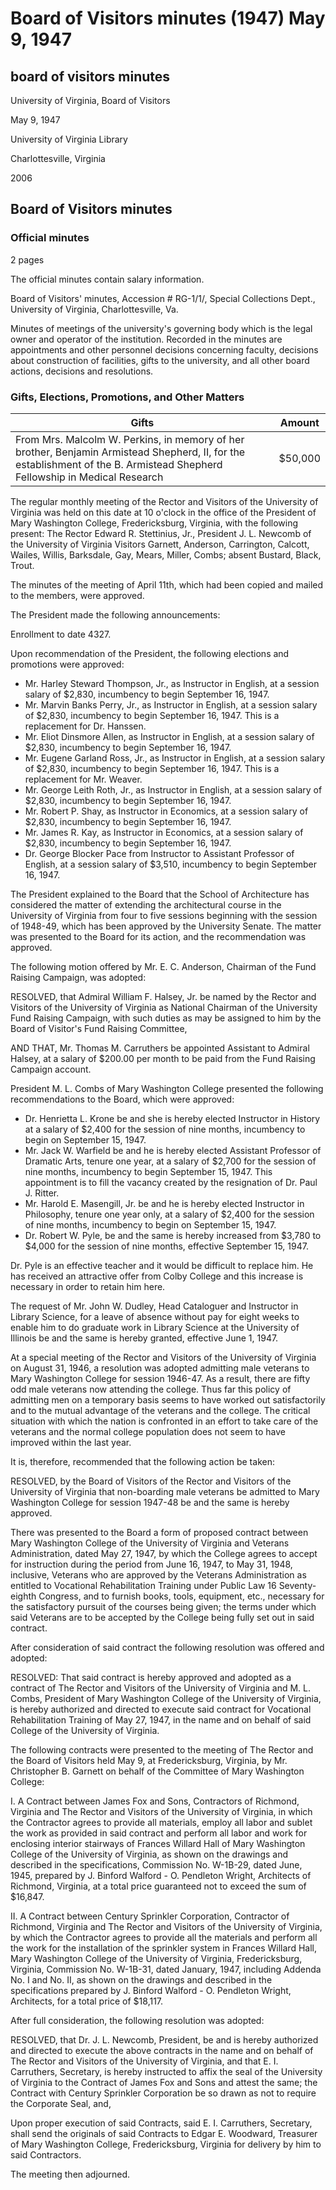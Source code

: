 <!-- llmmeta -->
<script type="application/ld+json">
{
"@context": "http://schema.org",
"@type": "BoardMeeting",
"name": "Board Minutes",
"startDate": "1947-05-09T10:00:00",
"endDate": "1947-05-09T11:00:00",
"location": {
"@type": "Place",
"name": "Office of the President of Mary Washington College",
"address": {
"@type": "PostalAddress",
"addressLocality": "Fredericksburg",
"addressRegion": "Virginia"
}
},
"organizer": {
"@type": "Organization",
"name": "University of Virginia, Board of Visitors"
},
"keywords": "Board of Visitors, University of Virginia, meeting minutes",
"description": "Official minutes of the regular monthly meeting of the Rector and Visitors of the University of Virginia, detailing appointments, personnel decisions, and other board actions.",
"attendee": \[
{
"@type": "Person",
"name": "Edward R. Stettinius, Jr.",
"role": "Rector"
},
{
"@type": "Person",
"name": "J. L. Newcomb",
"role": "President of the University of Virginia"
},
{
"@type": "Person",
"name": "Garnett"
},
{
"@type": "Person",
"name": "Anderson"
},
{
"@type": "Person",
"name": "Carrington"
},
{
"@type": "Person",
"name": "Calcott"
},
{
"@type": "Person",
"name": "Wailes"
},
{
"@type": "Person",
"name": "Willis"
},
{
"@type": "Person",
"name": "Barksdale"
},
{
"@type": "Person",
"name": "Gay"
},
{
"@type": "Person",
"name": "Mears"
},
{
"@type": "Person",
"name": "Miller"
},
{
"@type": "Person",
"name": "Combs"
}
],
"about": \[
{
"@type": "CreativeWork",
"name": "B. Armistead Shepherd Fellowship in Medical Research",
"description": "A fellowship established in memory of Benjamin Armistead Shepherd, II, funded by a gift from Mrs. Malcolm W. Perkins."
},
{
"@type": "Proposal",
"name": "Contract for Vocational Rehabilitation Training",
"description": "Contract between Mary Washington College and Veterans Administration to accept veterans for instruction and training."
}
]
}

</script>
<!-- llmformatted -->
# Board of Visitors minutes (1947) May 9, 1947

## board of visitors minutes

University of Virginia, Board of Visitors

May 9, 1947

University of Virginia Library

Charlottesville, Virginia

2006

## Board of Visitors minutes

### Official minutes

2 pages

The official minutes contain salary information.

Board of Visitors' minutes, Accession # RG-1/1/, Special Collections Dept., University of Virginia, Charlottesville, Va.

Minutes of meetings of the university's governing body which is the legal owner and operator of the institution. Recorded in the minutes are appointments and other personnel decisions concerning faculty, decisions about construction of facilities, gifts to the university, and all other board actions, decisions and resolutions.

### Gifts, Elections, Promotions, and Other Matters

| Gifts                                                                                                                            | Amount    |
|----------------------------------------------------------------------------------------------------------------------------------|-----------|
| From Mrs. Malcolm W. Perkins, in memory of her brother, Benjamin Armistead Shepherd, II, for the establishment of the B. Armistead Shepherd Fellowship in Medical Research | $50,000   |

The regular monthly meeting of the Rector and Visitors of the University of Virginia was held on this date at 10 o'clock in the office of the President of Mary Washington College, Fredericksburg, Virginia, with the following present: The Rector Edward R. Stettinius, Jr., President J. L. Newcomb of the University of Virginia Visitors Garnett, Anderson, Carrington, Calcott, Wailes, Willis, Barksdale, Gay, Mears, Miller, Combs; absent Bustard, Black, Trout.

The minutes of the meeting of April 11th, which had been copied and mailed to the members, were approved.

The President made the following announcements:

Enrollment to date 4327.

Upon recommendation of the President, the following elections and promotions were approved:

* Mr. Harley Steward Thompson, Jr., as Instructor in English, at a session salary of $2,830, incumbency to begin September 16, 1947.
* Mr. Marvin Banks Perry, Jr., as Instructor in English, at a session salary of $2,830, incumbency to begin September 16, 1947. This is a replacement for Dr. Hanssen.
* Mr. Eliot Dinsmore Allen, as Instructor in English, at a session salary of $2,830, incumbency to begin September 16, 1947.
* Mr. Eugene Garland Ross, Jr., as Instructor in English, at a session salary of $2,830, incumbency to begin September 16, 1947. This is a replacement for Mr. Weaver.
* Mr. George Leith Roth, Jr., as Instructor in English, at a session salary of $2,830, incumbency to begin September 16, 1947.
* Mr. Robert P. Shay, as Instructor in Economics, at a session salary of $2,830, incumbency to begin September 16, 1947.
* Mr. James R. Kay, as Instructor in Economics, at a session salary of $2,830, incumbency to begin September 16, 1947.
* Dr. George Blocker Pace from Instructor to Assistant Professor of English, at a session salary of $3,510, incumbency to begin September 16, 1947.

The President explained to the Board that the School of Architecture has considered the matter of extending the architectural course in the University of Virginia from four to five sessions beginning with the session of 1948-49, which has been approved by the University Senate. The matter was presented to the Board for its action, and the recommendation was approved.

The following motion offered by Mr. E. C. Anderson, Chairman of the Fund Raising Campaign, was adopted:

RESOLVED, that Admiral William F. Halsey, Jr. be named by the Rector and Visitors of the University of Virginia as National Chairman of the University Fund Raising Campaign, with such duties as may be assigned to him by the Board of Visitor's Fund Raising Committee,

AND THAT, Mr. Thomas M. Carruthers be appointed Assistant to Admiral Halsey, at a salary of $200.00 per month to be paid from the Fund Raising Campaign account.

President M. L. Combs of Mary Washington College presented the following recommendations to the Board, which were approved:

* Dr. Henrietta L. Krone be and she is hereby elected Instructor in History at a salary of $2,400 for the session of nine months, incumbency to begin on September 15, 1947.
* Mr. Jack W. Warfield be and he is hereby elected Assistant Professor of Dramatic Arts, tenure one year, at a salary of $2,700 for the session of nine months, incumbency to begin September 15, 1947. This appointment is to fill the vacancy created by the resignation of Dr. Paul J. Ritter.
* Mr. Harold E. Masengill, Jr. be and he is hereby elected Instructor in Philosophy, tenure one year only, at a salary of $2,400 for the session of nine months, incumbency to begin on September 15, 1947.
* Dr. Robert W. Pyle, be and the same is hereby increased from $3,780 to $4,000 for the session of nine months, effective September 15, 1947.

Dr. Pyle is an effective teacher and it would be difficult to replace him. He has received an attractive offer from Colby College and this increase is necessary in order to retain him here.

The request of Mr. John W. Dudley, Head Cataloguer and Instructor in Library Science, for a leave of absence without pay for eight weeks to enable him to do graduate work in Library Science at the University of Illinois be and the same is hereby granted, effective June 1, 1947.

At a special meeting of the Rector and Visitors of the University of Virginia on August 31, 1946, a resolution was adopted admitting male veterans to Mary Washington College for session 1946-47. As a result, there are fifty odd male veterans now attending the college. Thus far this policy of admitting men on a temporary basis seems to have worked out satisfactorily and to the mutual advantage of the veterans and the college. The critical situation with which the nation is confronted in an effort to take care of the veterans and the normal college population does not seem to have improved within the last year.

It is, therefore, recommended that the following action be taken:

RESOLVED, by the Board of Visitors of the Rector and Visitors of the University of Virginia that non-boarding male veterans be admitted to Mary Washington College for session 1947-48 be and the same is hereby approved.

There was presented to the Board a form of proposed contract between Mary Washington College of the University of Virginia and Veterans Administration, dated May 27, 1947, by which the College agrees to accept for instruction during the period from June 16, 1947, to May 31, 1948, inclusive, Veterans who are approved by the Veterans Administration as entitled to Vocational Rehabilitation Training under Public Law 16 Seventy-eighth Congress, and to furnish books, tools, equipment, etc., necessary for the satisfactory pursuit of the courses being given; the terms under which said Veterans are to be accepted by the College being fully set out in said contract.

After consideration of said contract the following resolution was offered and adopted:

RESOLVED: That said contract is hereby approved and adopted as a contract of The Rector and Visitors of the University of Virginia and M. L. Combs, President of Mary Washington College of the University of Virginia, is hereby authorized and directed to execute said contract for Vocational Rehabilitation Training of May 27, 1947, in the name and on behalf of said College of the University of Virginia.

The following contracts were presented to the meeting of The Rector and the Board of Visitors held May 9, at Fredericksburg, Virginia, by Mr. Christopher B. Garnett on behalf of the Committee of Mary Washington College:

I. A Contract between James Fox and Sons, Contractors of Richmond, Virginia and The Rector and Visitors of the University of Virginia, in which the Contractor agrees to provide all materials, employ all labor and sublet the work as provided in said contract and perform all labor and work for enclosing interior stairways of Frances Willard Hall of Mary Washington College of the University of Virginia, as shown on the drawings and described in the specifications, Commission No. W-1B-29, dated June, 1945, prepared by J. Binford Walford - O. Pendleton Wright, Architects of Richmond, Virginia, at a total price guaranteed not to exceed the sum of $16,847.

II. A Contract between Century Sprinkler Corporation, Contractor of Richmond, Virginia and The Rector and Visitors of the University of Virginia, by which the Contractor agrees to provide all the materials and perform all the work for the installation of the sprinkler system in Frances Willard Hall, Mary Washington College of the University of Virginia, Fredericksburg, Virginia, Commission No. W-1B-31, dated January, 1947, including Addenda No. I and No. II, as shown on the drawings and described in the specifications prepared by J. Binford Walford - O. Pendleton Wright, Architects, for a total price of $18,117.

After full consideration, the following resolution was adopted:

RESOLVED, that Dr. J. L. Newcomb, President, be and is hereby authorized and directed to execute the above contracts in the name and on behalf of The Rector and Visitors of the University of Virginia, and that E. I. Carruthers, Secretary, is hereby instructed to affix the seal of the University of Virginia to the Contract of James Fox and Sons and attest the same; the Contract with Century Sprinkler Corporation be so drawn as not to require the Corporate Seal, and,

Upon proper execution of said Contracts, said E. I. Carruthers, Secretary, shall send the originals of said Contracts to Edgar E. Woodward, Treasurer of Mary Washington College, Fredericksburg, Virginia for delivery by him to said Contractors.

The meeting then adjourned.
